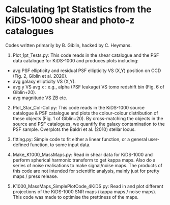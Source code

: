 # Calculating 1pt Statistics from the KiDS-1000 shear and photo-z catalogues

Codes written primarily by B. Giblin, hacked by C. Heymans.

1. Plot_1pt_Tests.py:
This code reads in the shear catalogue and the PSF data catalogue for KiDS-1000 and produces plots including:
 - avg PSF ellipticity and residual PSF ellipticity VS (X,Y) position on CCD (Fig. 2, Giblin et al. 2020).
 - avg galaxy ellipticity VS (X,Y). 
 - avg y VS avg x : e.g., alpha (PSF leakage) VS tomo redshift bin (Fig. 6 of Giblin+20). 
 - avg magnitude VS ZB
 etc.

2. Plot_Star_Col-Col.py:
This code reads in the KiDS-1000 source catalogue & PSF catalogue and plots the colour-colour distribution of these objects
(Fig. 1 of Giblin+20). By cross-matching the objects in the source and PSF catalogues, we quantify the galaxy contamination
to the PSF sample. 
Overplots the Baldri et al. (2010) stellar locus.

3. fitting.py:
Simple code to fit either a linear function, or a general user-defined function, to some input data.

4. Make_K1000_MassMaps.py:
Read in shear data for KiDS-1000 and perform spherical harmonic transform to get kappa maps.
Also do a series of noise realisations to make signal/noise maps.
The products of this code are not intended for scientific analysis, mainly just for pretty maps / press release.

5. K1000_MassMaps_SimplePlotCode_4KiDS.py:
Read in and plot different projections of the KiDS-1000 SNR maps (kappa maps / noise maps).
This code was made to optimise the prettiness of the maps.